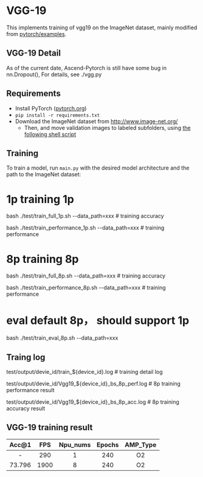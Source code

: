 # VGG-19

This implements training of vgg19 on the ImageNet dataset, mainly modified from [pytorch/examples](https://github.com/pytorch/examples/tree/master/imagenet).

## VGG-19 Detail

As of the current date, Ascend-Pytorch is still have some bug in nn.Dropout(), For details, see ./vgg.py


## Requirements

- Install PyTorch ([pytorch.org](http://pytorch.org))
- `pip install -r requirements.txt`
- Download the ImageNet dataset from http://www.image-net.org/
    - Then, and move validation images to labeled subfolders, using [the following shell script](https://raw.githubusercontent.com/soumith/imagenetloader.torch/master/valprep.sh)

## Training

To train a model, run `main.py` with the desired model architecture and the path to the ImageNet dataset:

# 1p training 1p
bash ./test/train_full_1p.sh  --data_path=xxx          # training accuracy

bash ./test/train_performance_1p.sh  --data_path=xxx   # training performance

# 8p training 8p
bash ./test/train_full_8p.sh  --data_path=xxx          # training accuracy

bash ./test/train_performance_8p.sh  --data_path=xxx   # training performance

# eval default 8p， should support 1p
bash ./test/train_eval_8p.sh  --data_path=xxx

## Traing log
test/output/devie_id/train_${device_id}.log                       # training detail log

test/output/devie_id/Vgg19_${device_id}_bs_8p_perf.log            # 8p training performance result

test/output/devie_id/Vgg19_${device_id}_bs_8p_acc.log             # 8p training accuracy result

## VGG-19 training result

| Acc@1    | FPS       | Npu_nums | Epochs   | AMP_Type |
| :------: | :------:  | :------: | :------: | :------: |
| -        | 290       | 1        | 240      | O2       |
| 73.796   | 1900      | 8        | 240      | O2       |
